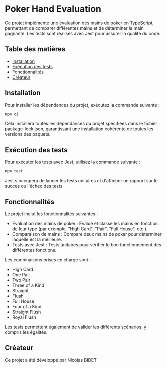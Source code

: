 # Poker Hand Evaluation

Ce projet implémente une évaluation des mains de poker en TypeScript, permettant de comparer différentes mains et de déterminer la main gagnante. Les tests sont réalisés avec Jest pour assurer la qualité du code.

## Table des matières

- [Installation](#installation)
- [Exécution des tests](#exécution-des-tests)
- [Fonctionnalités](#fonctionnalités)
- [Créateur](#créateur)

## Installation

Pour installer les dépendances du projet, exécutez la commande suivante :

```bash
npm ci
```

Cela installera toutes les dépendances du projet spécifiées dans le fichier package-lock.json, garantissant une installation cohérente de toutes les versions des paquets.

## Exécution des tests

Pour exécuter les tests avec Jest, utilisez la commande suivante :

```bash
npm test
```

Jest s'occupera de lancer les tests unitaires et d'afficher un rapport sur le succès ou l'échec des tests.

## Fonctionnalités

Le projet inclut les fonctionnalités suivantes :

- Évaluation des mains de poker : Évalue et classe les mains en fonction de leur type (par exemple, "High Card", "Pair", "Full House", etc.).
- Comparaison de mains : Compare deux mains de poker pour déterminer laquelle est la meilleure.
- Tests avec Jest : Tests unitaires pour vérifier le bon fonctionnement des différentes fonctions.


Les combinaisons prises en charge sont :

- High Card
- One Pair
- Two Pair
- Three of a Kind
- Straight
- Flush
- Full House
- Four of a Kind
- Straight Flush
- Royal Flush

Les tests permettent également de valider les différents scénarios, y compris les égalités.

## Créateur

Ce projet a été développé par Nicolas BIDET